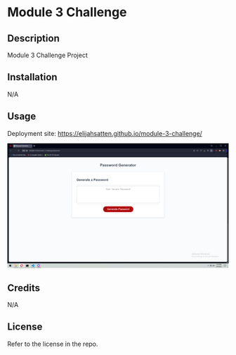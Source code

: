 # Module 3 Challenge

## Description

Module 3 Challenge Project

## Installation

N/A

## Usage

Deployment site: https://elijahsatten.github.io/module-3-challenge/

![Screenshot](assets/images/screenshot.png)

## Credits

N/A

## License

Refer to the license in the repo.

